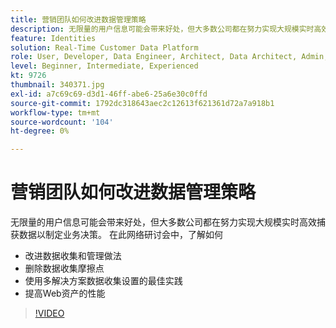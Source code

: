 ```yaml
---
title: 营销团队如何改进数据管理策略
description: 无限量的用户信息可能会带来好处，但大多数公司都在努力实现大规模实时高效捕获数据以制定业务决策。
feature: Identities
solution: Real-Time Customer Data Platform
role: User, Developer, Data Engineer, Architect, Data Architect, Admin, Leader
level: Beginner, Intermediate, Experienced
kt: 9726
thumbnail: 340371.jpg
exl-id: a7c69c69-d3d1-46ff-abe6-25a6e30c0ffd
source-git-commit: 1792dc318643aec2c12613f621361d72a7a918b1
workflow-type: tm+mt
source-wordcount: '104'
ht-degree: 0%

---
```


# 营销团队如何改进数据管理策略

无限量的用户信息可能会带来好处，但大多数公司都在努力实现大规模实时高效捕获数据以制定业务决策。 在此网络研讨会中，了解如何

* 改进数据收集和管理做法
* 删除数据收集摩擦点
* 使用多解决方案数据收集设置的最佳实践
* 提高Web资产的性能

>[!VIDEO](https://video.tv.adobe.com/v/340371/?quality=12&learn=on)
